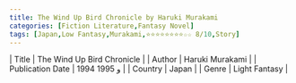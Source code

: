 ```yaml
---
title: The Wind Up Bird Chronicle by Haruki Murakami
categories: [Fiction Literature,Fantasy Novel]
tags: [Japan,Low Fantasy,Murakami,⭐⭐⭐⭐⭐⭐⭐⭐☆☆ 8/10,Story]
---
```

        
| Title | The Wind Up Bird Chronicle  |
| Author |  Haruki Murakami  |
| Publication Date | 1994 و 1995   |
| Country | Japan |
| Genre | Light Fantasy  |
        